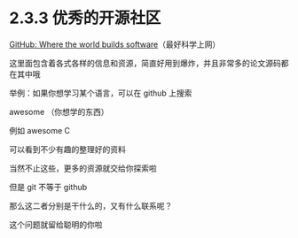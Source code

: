 # 2.3.3 优秀的开源社区

[GitHub: Where the world builds software](https://github.com/)（最好科学上网）

这里面包含着各式各样的信息和资源，简直好用到爆炸，并且非常多的论文源码都在其中哦

举例：如果你想学习某个语言，可以在 github 上搜索

awesome （你想学的东西）

例如 awesome C

可以看到不少有趣的整理好的资料

当然不止这些，更多的资源就交给你探索啦

但是 git 不等于 github

那么这二者分别是干什么的，又有什么联系呢？

这个问题就留给聪明的你啦
